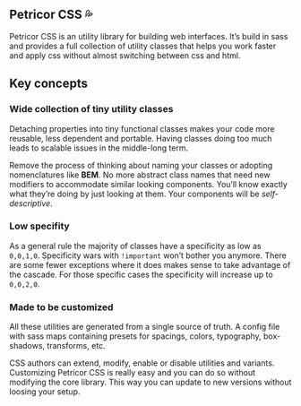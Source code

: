 ## Petricor CSS 💦

Petricor CSS is an utility library for building web interfaces. It’s build
in sass and provides a full collection of utility classes that helps you work
faster and apply css without almost switching between css and html.

## Key concepts

### Wide collection of tiny utility classes

Detaching properties into tiny functional classes makes your code more reusable,
less dependent and portable. Having classes doing too much leads to scalable
issues in the middle-long term.

Remove the process of thinking about naming your classes or adopting
nomenclatures like **BEM**. No more abstract class names that need new modifiers
to accommodate similar looking components. You’ll know exactly what they’re
doing by just looking at them. Your components will be _self-descriptive_.


### Low specifity

As a general rule the majority of classes have a specificity as low as `0,0,1,0`.
Specificity wars with `!important` won’t bother you anymore. There are
some fewer exceptions where it does makes sense to take advantage of the cascade.
For those specific cases the specificity will increase up to `0,0,2,0`.

### Made to be customized

All these utilities are generated from a single source of truth. A config file
with sass maps containing presets for spacings, colors, typography, box-shadows,
transforms, etc.

CSS authors can extend, modify, enable or disable utilities and variants.
Customizing Petricor CSS is really easy and you can do so without modifying the
core library. This way you can update to new versions without loosing your setup.